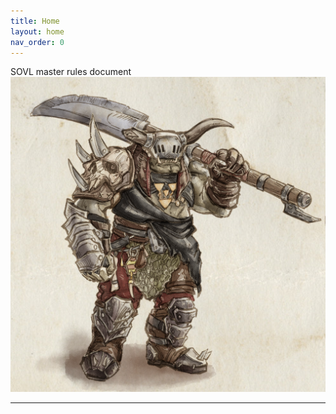 ```yaml
---
title: Home
layout: home
nav_order: 0
---
```

SOVL master rules document
![](/../assets/images/warchief.png)

----

[use this template]: https://github.com/just-the-docs/just-the-docs-template/generate
